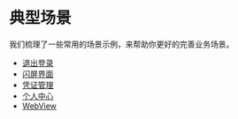 # 典型场景

<LastUpdated/>

我们梳理了一些常用的场景示例，来帮助你更好的完善业务场景。

- [退出登录](./logout.md)
- [闪屏界面](./splash.md)
- [凭证管理](./tokens.md)
- [个人中心](./user-profile.md)
- [WebView](./webview.md)

